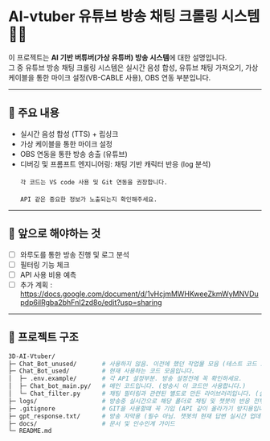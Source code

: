 # AI-vtuber 유튜브 방송 채팅 크롤링 시스템 🎥🤖

이 프로젝트는 **AI 기반 버튜버(가상 유튜버) 방송 시스템**에 대한 설명입니다.  
그 중 유튜브 방송 채팅 크롤링 시스템은 실시간 음성 합성, 유튜브 채팅 가져오기, 가상 케이블을 통한 마이크 설정(VB-CABLE 사용), OBS 연동 부분입니다.

---

## 🚀 주요 내용
- 실시간 음성 합성 (TTS) + 립싱크
- 가상 케이블을 통한 마이크 설정
- OBS 연동을 통한 방송 송출 (유튜브)
- 디버깅 및 프롬프트 엔지니어링: 채팅 기반 캐릭터 반응 (log 분석)<br><br>
<code>각 코드는 VS code 사용 및 Git 연동을 권장합니다. </code><br>
<code>API 같은 중요한 정보가 노출되는지 확인해주세요. </code>
---

## 🐤 앞으로 해야하는 것
- [ ] 와루도를 통한 방송 진행 및 로그 분석
- [ ] 필터링 기능 체크
- [ ] API 사용 비용 예측
- [ ] 추가 계획 : https://docs.google.com/document/d/1vHcjmMWHKweeZkmWyMNVDupdp6ilRgba2bhFnI2zd8o/edit?usp=sharing

---

## 📂 프로젝트 구조
```bash
3D-AI-Vtuber/
├─ Chat_Bot_unused/       # 사용하지 않음. 이전에 했던 작업물 모음 (테스트 코드 포함)
├─ Chat_Bot_used/         # 현재 사용하는 코드 모음입니다.
│  ├─ .env.example/       # 각 API 설정부분. 방송 설정전에 꼭 확인하세요.
│  ├─ Chat_bot_main.py/   # 메인 코드입니다. (방송시 이 코드만 사용합니다.)
│  └─ Chat_filter.py      # 채팅 필터링과 관련된 별도로 만든 라이브러리입니다. (실행하는거 아님)
├─ logs/                  # 방송중 실시간으로 해당 폴더로 채팅 및 챗붓의 반응 전부 기록됩니다.
├─ .gitignore             # GIT을 사용할떄 꼭 기입 (API 같이 올라가기 방지용입니다.)
├─ gpt_response.txt/      # 방송 자막용 (필수 아님. 챗봇의 현재 답변 실시간 업데이트)
├─ docs/                  # 문서 및 인수인계 가이드
└─ README.md

